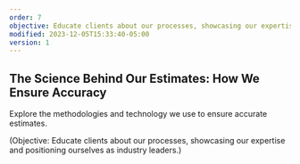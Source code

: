 ```yaml
---
order: 7
objective: Educate clients about our processes, showcasing our expertise and positioning ourselves as industry leaders.
modified: 2023-12-05T15:33:40-05:00
version: 1
---
```

## The Science Behind Our Estimates: How We Ensure Accuracy

Explore the methodologies and technology we use to ensure accurate estimates.

(Objective: Educate clients about our processes, showcasing our expertise and positioning ourselves as industry leaders.)